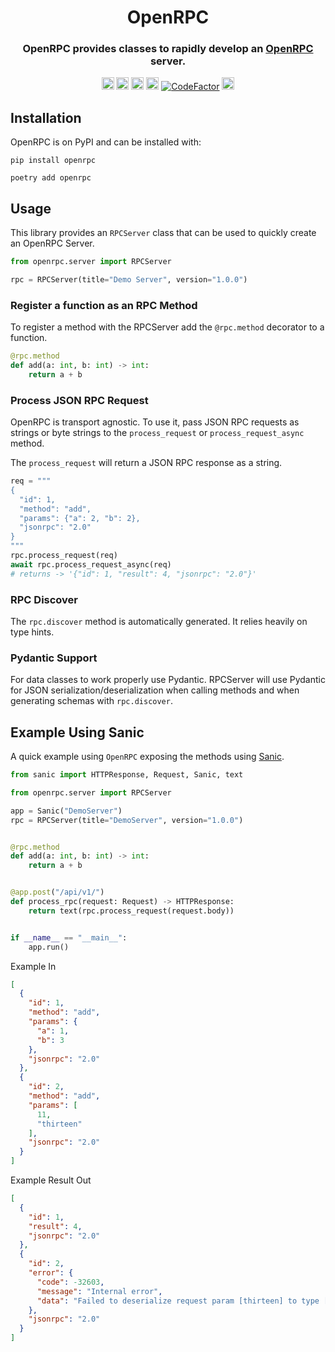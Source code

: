 <div align=center>
  <h1>OpenRPC</h1>
  <h3>OpenRPC provides classes to rapidly develop an
  <a href="https://open-rpc.org">OpenRPC</a> server.</h3>
  <img src="https://img.shields.io/badge/License-AGPL%20v3-blue.svg"
   height="20"
   alt="License: AGPL v3">
  <img src="https://img.shields.io/badge/code%20style-black-000000.svg"
   height="20"
   alt="Code style: black">
  <img src="https://img.shields.io/pypi/v/openrpc.svg"
   height="20"
   alt="PyPI version">
  <img src="https://img.shields.io/badge/coverage-100%25-success"
   height="20"
   alt="Code Coverage">
  <a href="https://www.codefactor.io/repository/github/matthew-burkard/openrpc">
    <img src="https://www.codefactor.io/repository/github/matthew-burkard/openrpc/badge" 
     alt="CodeFactor" /></a>
  <a href="https://gitlab.com/mburkard/openrpc/-/blob/main/CONTRIBUTING.md">
    <img src="https://img.shields.io/static/v1.svg?label=Contributions&message=Welcome&color=2267a0"
     height="20"
     alt="Contributions Welcome">
  </a>
</div>

## Installation

OpenRPC is on PyPI and can be installed with:

```shell
pip install openrpc
```

```shell
poetry add openrpc
```

## Usage

This library provides an `RPCServer` class that can be used to quickly create an OpenRPC
Server.

```python
from openrpc.server import RPCServer

rpc = RPCServer(title="Demo Server", version="1.0.0")
```

### Register a function as an RPC Method

To register a method with the RPCServer add the `@rpc.method` decorator to a function.

```python
@rpc.method
def add(a: int, b: int) -> int:
    return a + b
```

### Process JSON RPC Request

OpenRPC is transport agnostic. To use it, pass JSON RPC requests as strings or byte
strings to the `process_request` or `process_request_async` method.

The `process_request` will return a JSON RPC response as a string.

```python
req = """
{
  "id": 1,
  "method": "add",
  "params": {"a": 2, "b": 2},
  "jsonrpc": "2.0"
}
"""
rpc.process_request(req)
await rpc.process_request_async(req)
# returns -> '{"id": 1, "result": 4, "jsonrpc": "2.0"}'
```

### RPC Discover

The `rpc.discover` method is automatically generated. It relies heavily on type hints.

### Pydantic Support

For data classes to work properly use Pydantic. RPCServer will use Pydantic for JSON
serialization/deserialization when calling methods and when generating schemas
with `rpc.discover`.

## Example Using Sanic

A quick example using `OpenRPC` exposing the methods
using [Sanic](https://sanic.dev/en/).

```python
from sanic import HTTPResponse, Request, Sanic, text

from openrpc.server import RPCServer

app = Sanic("DemoServer")
rpc = RPCServer(title="DemoServer", version="1.0.0")


@rpc.method
def add(a: int, b: int) -> int:
    return a + b


@app.post("/api/v1/")
def process_rpc(request: Request) -> HTTPResponse:
    return text(rpc.process_request(request.body))


if __name__ == "__main__":
    app.run()
```

Example In

```json
[
  {
    "id": 1,
    "method": "add",
    "params": {
      "a": 1,
      "b": 3
    },
    "jsonrpc": "2.0"
  },
  {
    "id": 2,
    "method": "add",
    "params": [
      11,
      "thirteen"
    ],
    "jsonrpc": "2.0"
  }
]
```

Example Result Out

```json
[
  {
    "id": 1,
    "result": 4,
    "jsonrpc": "2.0"
  },
  {
    "id": 2,
    "error": {
      "code": -32603,
      "message": "Internal error",
      "data": "Failed to deserialize request param [thirteen] to type [<class 'int'>]"
    },
    "jsonrpc": "2.0"
  }
]
```
